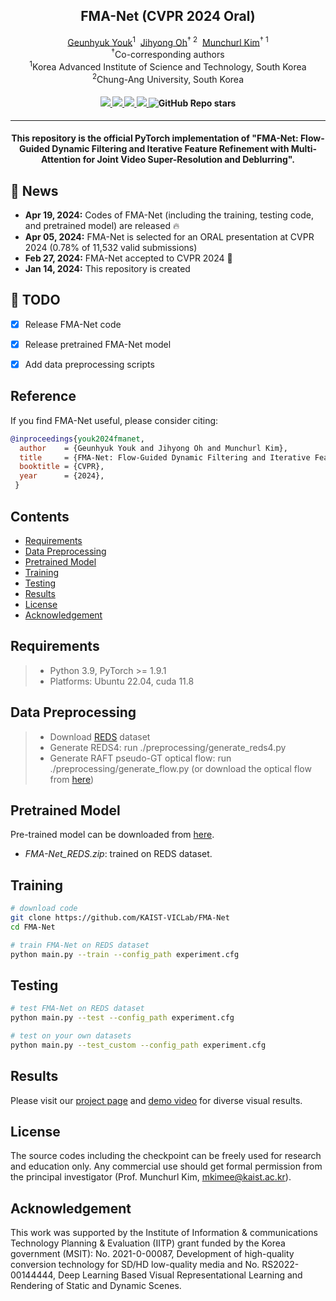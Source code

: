 <div align="center">
<h2>FMA-Net (CVPR 2024 Oral)</h2>

<div>    
    <a href='https://sites.google.com/view/geunhyukyouk/' target='_blank'>Geunhyuk Youk</a><sup>1</sup>&nbsp;
    <a href='https://sites.google.com/view/ozbro/' target='_blank'>Jihyong Oh</a><sup>† 2</sup>&nbsp;
    <a href='https://www.viclab.kaist.ac.kr/' target='_blank'>Munchurl Kim</a><sup>† 1</sup>
</div>
<div>
    <sup>†</sup>Co-corresponding authors</span>
</div>
<div>
    <sup>1</sup>Korea Advanced Institute of Science and Technology, South Korea
</div>
<div>
    <sup>2</sup>Chung-Ang University, South Korea
</div>

<div>
    <h4 align="center">
        <a href="https://kaist-viclab.github.io/fmanet-site/" target='_blank'>
        <img src="https://img.shields.io/badge/🐳-Project%20Page-blue">
        </a>
        <a href="https://arxiv.org/abs/2401.03707" target='_blank'>
        <img src="https://img.shields.io/badge/arXiv-2401.03707-b31b1b.svg">
        </a>
        <a href="https://www.youtube.com/watch?v=kO7KavOH6vw" target='_blank'>
        <img src="https://img.shields.io/badge/Demo%20Video-%23FF0000.svg?logo=YouTube&logoColor=white">
        </a>
                <a href="https://www.youtube.com/watch?v=G6qqJXztJDM" target='_blank'>
        <img src="https://img.shields.io/badge/Presentation-%23FF0000.svg?logo=YouTube&logoColor=white">
        </a>
        <img alt="GitHub Repo stars" src="https://img.shields.io/github/stars/KAIST-VICLab/FMA-Net">
    </h4>
</div>

---

<div align="center">
    <h4>
        This repository is the official PyTorch implementation of "FMA-Net: Flow-Guided Dynamic Filtering and Iterative Feature Refinement with Multi-Attention for Joint Video Super-Resolution and Deblurring".
    </h4>
</div>
</div>

## 📧 News
- **Apr 19, 2024:** Codes of FMA-Net (including the training, testing code, and pretrained model) are released :fire:
- **Apr 05, 2024:** FMA-Net is selected for an ORAL presentation at CVPR 2024 (0.78% of 11,532 valid submissions)
- **Feb 27, 2024:** FMA-Net accepted to CVPR 2024 :tada:
- **Jan 14, 2024:** This repository is created

## 📝 TODO
- [x] Release FMA-Net code
- [x] Release pretrained FMA-Net model
- [x] Add data preprocessing scripts


<!-- **Reference**:   -->
## Reference
If you find FMA-Net useful, please consider citing:
```BibTeX
@inproceedings{youk2024fmanet,
  author    = {Geunhyuk Youk and Jihyong Oh and Munchurl Kim},
  title     = {FMA-Net: Flow-Guided Dynamic Filtering and Iterative Feature Refinement with Multi-Attention for Joint Video Super-Resolution and Deblurring},
  booktitle = {CVPR},
  year      = {2024},
 }
```

## Contents
- [Requirements](#requirements)
- [Data Preprocessing](#data-preprocessing)
- [Pretrained Model](#pretrained-model)
- [Training](#training)
- [Testing](#testing)
- [Results](#results)
- [License](#license)
- [Acknowledgement](#acknowledgement)

## Requirements
> - Python 3.9, PyTorch >= 1.9.1
> - Platforms: Ubuntu 22.04, cuda 11.8

## Data Preprocessing
> - Download [REDS](https://seungjunnah.github.io/Datasets/reds.html) dataset
> - Generate REDS4: run ./preprocessing/generate_reds4.py
> - Generate RAFT pseudo-GT optical flow: run ./preprocessing/generate_flow.py (or download the optical flow from [here](https://www.dropbox.com/scl/fo/qgzadp9cqnmzyvghjk4v6/AN-b711qSN5RvakS9VaIpUc?rlkey=6di5bb9um962l8uko1hpiyx1h&st=tzd13ym2&dl=0))

## Pretrained Model
Pre-trained model can be downloaded from [here](https://www.dropbox.com/scl/fo/4392nxna1wptrw06ktv6r/AIyy20JrXK_9CMcXHUQY7Ko?rlkey=n4hhgl7p2c63y3l6lkpqlthi0&st=mnmmvm9y&dl=0).
* *FMA-Net_REDS.zip*: trained on REDS dataset.

## Training
```bash
# download code
git clone https://github.com/KAIST-VICLab/FMA-Net
cd FMA-Net

# train FMA-Net on REDS dataset
python main.py --train --config_path experiment.cfg
```

## Testing
```bash
# test FMA-Net on REDS dataset
python main.py --test --config_path experiment.cfg

# test on your own datasets
python main.py --test_custom --config_path experiment.cfg
```

## Results
Please visit our [project page](https://kaist-viclab.github.io/fmanet-site/) and [demo video](https://www.youtube.com/watch?v=kO7KavOH6vw) for diverse visual results.

## License
The source codes including the checkpoint can be freely used for research and education only. Any commercial use should get formal permission from the principal investigator (Prof. Munchurl Kim, mkimee@kaist.ac.kr).

## Acknowledgement
This work was supported by the Institute of Information & communications Technology Planning & Evaluation (IITP) grant funded by the Korea government (MSIT): No. 2021-0-00087, Development of high-quality conversion technology for SD/HD low-quality media and No. RS2022-00144444, Deep Learning Based Visual Representational Learning and Rendering of Static and Dynamic Scenes.
